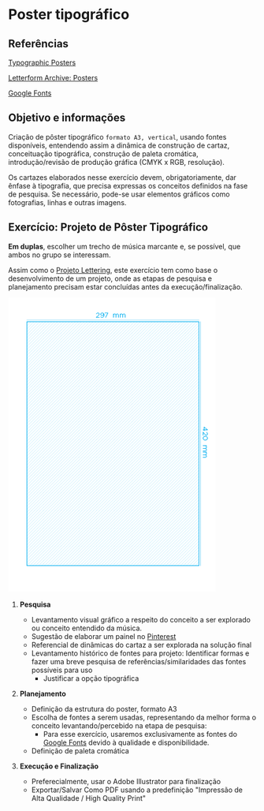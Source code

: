 # Poster tipográfico

## Referências

[Typographic Posters](https://www.typographicposters.com/ ':ignore')

[Letterform Archive: Posters](https://oa.letterformarchive.org/search?dims=Format&vals0=Poster&friendly0=Poster ':ignore')

[Google Fonts](https://fonts.google.com/ ':ignore')

## Objetivo e informações

Criação de pôster tipográfico ```formato A3, vertical```, usando fontes disponíveis, entendendo assim a dinâmica de construção de cartaz, conceituação tipográfica, construção de paleta cromática, introdução/revisão de produção gráfica (CMYK x RGB, resolução).

Os cartazes elaborados nesse exercício devem, obrigatoriamente, dar ênfase à tipografia, que precisa expressas os conceitos definidos na fase de pesquisa. Se necessário, pode-se usar elementos gráficos como fotografias, linhas e outras imagens.

## Exercício: Projeto de Pôster Tipográfico

**Em duplas**, escolher um trecho de música marcante e, se possível, que ambos no grupo se interessam.

Assim como o [Projeto Lettering](/lettering?id=exerc%c3%adcio-3-projeto-lettering), este exercício tem como base o desenvolvimento de um projeto, onde as etapas de pesquisa e planejamento precisam estar concluídas antes da execução/finalização.

![A3](img/A3.png)

1. **Pesquisa**

    - Levantamento visual gráfico a respeito do conceito a ser explorado ou conceito entendido da música. 
    - Sugestão de elaborar um painel no [Pinterest](https://br.pinterest.com/ ':ignore')
    - Referencial de dinâmicas do cartaz a ser explorada na solução final
    - Levantamento histórico de fontes para projeto: Identificar formas e fazer uma breve pesquisa de referências/similaridades das fontes possíveis para uso
        - Justificar a opção tipográfica 

2. **Planejamento**

    - Definição da estrutura do poster, formato A3
    - Escolha de fontes a serem usadas, representando da melhor forma o conceito levantando/percebido na etapa de pesquisa:
        - Para esse exercício, usaremos exclusivamente as fontes do [Google Fonts](https://fonts.google.com/ ':ignore') devido à qualidade e disponibilidade.
    - Definição de paleta cromática

3. **Execução e Finalização**
    
    - Preferecialmente, usar o Adobe Illustrator para finalização
    - Exportar/Salvar Como PDF usando a predefinição "Impressão de Alta Qualidade / High Quality Print"